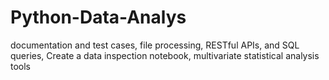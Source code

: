 # Python-Data-Analys
documentation and test cases, file processing, RESTful APIs, and SQL queries, Create a data inspection notebook, multivariate statistical analysis tools

